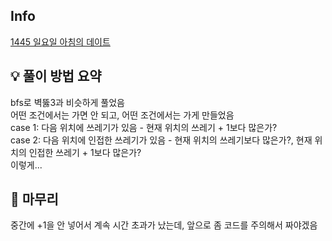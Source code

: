 ## Info
[1445 일요일 아침의 데이트](https://www.acmicpc.net/problem/1445)

## 💡 풀이 방법 요약
bfs로 벽뚫3과 비슷하게 풀었음  
어떤 조건에서는 가면 안 되고, 어떤 조건에서는 가게 만들었음  
case 1: 다음 위치에 쓰레기가 있음 - 현재 위치의 쓰레기 + 1보다 많은가?  
case 2: 다음 위치에 인접한 쓰레기가 있음 - 현재 위치의 쓰레기보다 많은가?, 현재 위치의 인접한 쓰레기 + 1보다 많은가?  
이렇게...

## 🙂 마무리
중간에 +1을 안 넣어서 계속 시간 초과가 났는데, 앞으로 좀 코드를 주의해서 짜야겠음
